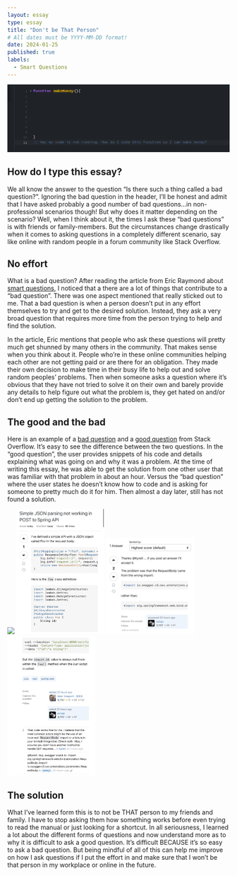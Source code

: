 ```yaml
---
layout: essay
type: essay
title: "Don't be That Person"
# All dates must be YYYY-MM-DD format!
date: 2024-01-25
published: true
labels:
  - Smart Questions
---
```


<img class="rounded mx-auto d-block" src="../img/smartquestion.png">

## How do I type this essay?
We all know the answer to the question “Is there such a thing called a bad question?”. Ignoring the bad question in the header, I’ll be honest and admit that I have asked probably a good number of bad questions…in non-professional scenarios though! But why does it matter depending on the scenario? Well, when I think about it, the times I ask these “bad questions” is with friends or family-members. But the circumstances change drastically when it comes to asking questions in a completely different scenario, say like online with random people in a forum community like Stack Overflow.  

## No effort
What is a bad question? After reading the article from Eric Raymond about [smart questions](http://www.catb.org/esr/faqs/smart-questions.html), I noticed that a there are a lot of things that contribute to a “bad question”.  There was one aspect mentioned that really sticked out to me. That a bad question is when a person doesn’t put in any effort themselves to try and get to the desired solution. Instead, they ask a very broad question that requires more time from the person trying to help and find the solution. 

In the article, Eric mentions that people who ask these questions will pretty much get shunned by many others in the community. That makes sense when you think about it. People who’re in these online communities helping each other are not getting paid or are there for an obligation. They made their own decision to make time in their busy life to help out and solve random peoples’ problems. Then when someone asks a question where it’s obvious that they have not tried to solve it on their own and barely provide any details to help figure out what the problem is, they get hated on and/or don’t end up getting the solution to the problem. 


## The good and the bad
Here is an example of a [bad question](https://stackoverflow.com/questions/77877124/how-can-i-plot-this-function-to-see-what-it-looks-like) and a [good question](https://stackoverflow.com/questions/77883210/simple-json-parsing-not-working-in-post-to-spring-api#comment137303910_77883210) from Stack Overflow. It’s easy to see the difference between the two questions. In the “good question”, the user provides snippets of his code and details explaining what was going on and why it was a problem. At the time of writing this essay, he was able to get the solution from one other user that was familiar with that problem in about an hour. Versus the “bad question” where the user states he doesn’t know how to code and is asking for someone to pretty much do it for him. Then almost a day later, still has not found a solution.

<div class="text-center p-4">
  <img width="200px" 
       src="../img/pic 3.jpeg
       class="img-thumbnail" >
  <img width="200px" 
       src="../img/pic2.jpeg" 
       class="img-thumbnail" >
  <img width="200px" 
       src="../img/pic 4.jpeg" 
       class="img-thumbnail" >
  <img width="200px" 
       src="../img/pic1.jpeg" 
       class="img-thumbnail" >

## The solution 
What I’ve learned form this is to not be THAT person to my friends and family. I have to stop asking them how something works before even trying to read the manual or just looking for a shortcut. In all seriousness, I learned a lot about the different forms of questions and now understand more as to why it is difficult to ask a good question. It’s difficult BECAUSE it’s so easy to ask a bad question.  But being mindful of all of this can help me improve on how I ask questions if I put the effort in and make sure that I won’t be that person in my workplace or online in the future. 
